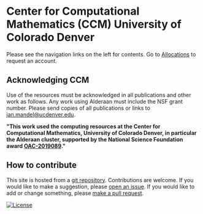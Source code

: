 # Center for Computational Mathematics (CCM) University of Colorado Denver

Please see the navigation links on the left for contents. Go to [Allocations](../allocations/) to request an account.

## Acknowledging CCM

Use of the resources must be acknowledged in all publications and other work as follows. Any work using Alderaan must include the NSF grant number. Please send copies of all publications or links to jan.mandel@ucdenver.edu.

**"This work used the computing resources at the Center for Computational Mathematics, University of Colorado Denver, in particular the Alderaan cluster, supported by the National Science Foundation award [OAC-2019089](https://www.nsf.gov/awardsearch/showAward?AWD_ID=2019089)."**

## How to contribute

This site is hosted from a [git repository](https://github.com/ccmucdenver/ccm-docs). Contributions are welcome. If you would like to make a suggestion, please [open an issue](https://github.com/ccmucdenver/ccm-docs/issues/new/choose). If you would like to add or change something, please [make a pull request](pull_request/).

[![License](https://img.shields.io/badge/License-Apache%202.0-blue.svg)](https://opensource.org/licenses/Apache-2.0)
